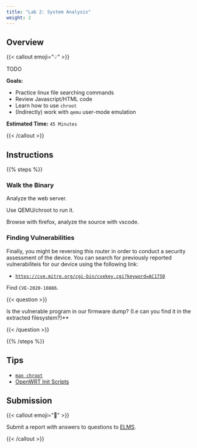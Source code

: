 ```yaml
---
title: "Lab 2: System Analysis"
weight: 2
---
```


## Overview

{{< callout emoji="💡" >}}

TODO

**Goals:**

- Practice linux file searching commands
- Review Javascript/HTML code
- Learn how to use `chroot`
- (Indirectly) work with `qemu` user-mode emulation

**Estimated Time:** `45 Minutes`

{{< /callout >}}

## Instructions

{{% steps %}}

### Walk the Binary

Analyze the web server.

Use QEMU/chroot to run it.

Browse with firefox, analyze the source with vscode.

### Finding Vulnerabilities

Finally, you might be reversing this router in order to conduct a security
assessment of the device. You can search for previously reported vulnerabiliteis
for our device using the following link:

- [`https://cve.mitre.org/cgi-bin/cvekey.cgi?keyword=AC1750`](https://cve.mitre.org/cgi-bin/cvekey.cgi?keyword=AC1750)

Find `CVE-2020-10886`.

{{< question >}}

Is the vulnerable program in our firmware dump? (I.e can you find it in the
extracted filesystem?)**

{{< /question >}}

{{% /steps %}}

## Tips

- [`man chroot`](https://man7.org/linux/man-pages/man2/chroot.2.html)
- [OpenWRT Init Scripts](https://openwrt.org/docs/techref/initscripts)

## Submission

{{< callout emoji="📝" >}}

Submit a report with answers to questions to
[ELMS](https://umd.instructure.com/courses/1374508/assignments).

{{< /callout >}}
